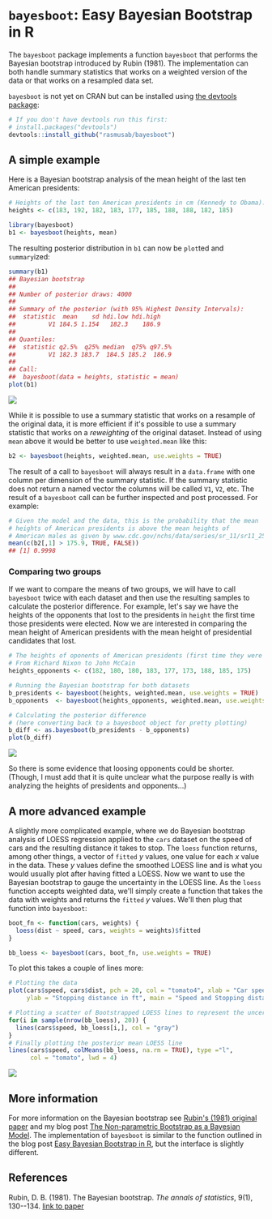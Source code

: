 `bayesboot`: Easy Bayesian Bootstrap in R
=========================================

The `bayesboot` package implements a function `bayesboot` that performs the Bayesian bootstrap introduced by Rubin (1981). The implementation can both handle summary statistics that works on a weighted version of the data or that works on a resampled data set.

`bayesboot` is not yet on CRAN but can be installed using [the devtools package](https://github.com/hadley/devtools):

``` r
# If you don't have devtools run this first: 
# install.packages("devtools")
devtools::install_github("rasmusab/bayesboot")
```

A simple example
----------------

Here is a Bayesian bootstrap analysis of the mean height of the last ten American presidents:

``` r
# Heights of the last ten American presidents in cm (Kennedy to Obama).
heights <- c(183, 192, 182, 183, 177, 185, 188, 188, 182, 185)

library(bayesboot)
b1 <- bayesboot(heights, mean)
```

The resulting posterior distribution in `b1` can now be `plot`ted and `summary`ized:

``` r
summary(b1)
## Bayesian bootstrap
## 
## Number of posterior draws: 4000 
## 
## Summary of the posterior (with 95% Highest Density Intervals):
##  statistic  mean    sd hdi.low hdi.high
##         V1 184.5 1.154   182.3    186.9
## 
## Quantiles:
##  statistic q2.5%  q25% median  q75% q97.5%
##         V1 182.3 183.7  184.5 185.2  186.9
## 
## Call:
##  bayesboot(data = heights, statistic = mean)
plot(b1)
```

![](README-president_summary-1.png)

While it is possible to use a summary statistic that works on a resample of the original data, it is more efficient if it's possible to use a summary statistic that works on a *reweighting* of the original dataset. Instead of using `mean` above it would be better to use `weighted.mean` like this:

``` r
b2 <- bayesboot(heights, weighted.mean, use.weights = TRUE)
```

The result of a call to `bayesboot` will always result in a `data.frame` with one column per dimension of the summary statistic. If the summary statistic does not return a named vector the columns will be called `V1`, `V2`, etc. The result of a `bayesboot` call can be further inspected and post processed. For example:

``` r
# Given the model and the data, this is the probability that the mean
# heights of American presidents is above the mean heights of
# American males as given by www.cdc.gov/nchs/data/series/sr_11/sr11_252.pdf
mean(c(b2[,1] > 175.9, TRUE, FALSE))
## [1] 0.9998
```

### Comparing two groups

If we want to compare the means of two groups, we will have to call `bayesboot` twice with each dataset and then use the resulting samples to calculate the posterior difference. For example, let's say we have the heights of the opponents that lost to the presidents in `height` the first time those presidents were elected. Now we are interested in comparing the mean height of American presidents with the mean height of presidential candidates that lost.

``` r
# The heights of oponents of American presidents (first time they were elected).
# From Richard Nixon to John McCain
heights_opponents <- c(182, 180, 180, 183, 177, 173, 188, 185, 175)

# Running the Bayesian bootstrap for both datasets
b_presidents <- bayesboot(heights, weighted.mean, use.weights = TRUE)
b_opponents  <- bayesboot(heights_opponents, weighted.mean, use.weights = TRUE)

# Calculating the posterior difference
# (here converting back to a bayesboot object for pretty plotting)
b_diff <- as.bayesboot(b_presidents - b_opponents)
plot(b_diff)
```

![](README-height_comparison-1.png)

So there is some evidence that loosing opponents could be shorter. (Though, I must add that it is quite unclear what the purpose really is with analyzing the heights of presidents and opponents...)

A more advanced example
-----------------------

A slightly more complicated example, where we do Bayesian bootstrap analysis of LOESS regression applied to the `cars` dataset on the speed of cars and the resulting distance it takes to stop. The `loess` function returns, among other things, a vector of `fitted` *y* values, one value for each *x* value in the data. These *y* values define the smoothed LOESS line and is what you would usually plot after having fitted a LOESS. Now we want to use the Bayesian bootstrap to gauge the uncertainty in the LOESS line. As the `loess` function accepts weighted data, we'll simply create a function that takes the data with weights and returns the `fitted` *y* values. We'll then plug that function into `bayesboot`:

``` r
boot_fn <- function(cars, weights) {
  loess(dist ~ speed, cars, weights = weights)$fitted
}

bb_loess <- bayesboot(cars, boot_fn, use.weights = TRUE)
```

To plot this takes a couple of lines more:

``` r
# Plotting the data
plot(cars$speed, cars$dist, pch = 20, col = "tomato4", xlab = "Car speed in mph", 
     ylab = "Stopping distance in ft", main = "Speed and Stopping distances of Cars")

# Plotting a scatter of Bootstrapped LOESS lines to represent the uncertainty.
for(i in sample(nrow(bb_loess), 20)) {
  lines(cars$speed, bb_loess[i,], col = "gray")
}
# Finally plotting the posterior mean LOESS line
lines(cars$speed, colMeans(bb_loess, na.rm = TRUE), type ="l",
      col = "tomato", lwd = 4)
```

![](README-car_plot-1.png)

More information
----------------

For more information on the Bayesian bootstrap see [Rubin's (1981) original paper]((https://projecteuclid.org/euclid.aos/1176345338)) and my blog post [The Non-parametric Bootstrap as a Bayesian Model](http://sumsar.net/blog/2015/04/the-non-parametric-bootstrap-as-a-bayesian-model/). The implementation of `bayesboot` is similar to the function outlined in the blog post [Easy Bayesian Bootstrap in R](http://sumsar.net/blog/2015/07/easy-bayesian-bootstrap-in-r/), but the interface is slightly different.

References
----------

Rubin, D. B. (1981). The Bayesian bootstrap. *The annals of statistics*, 9(1), 130--134. [link to paper](https://projecteuclid.org/euclid.aos/1176345338)
